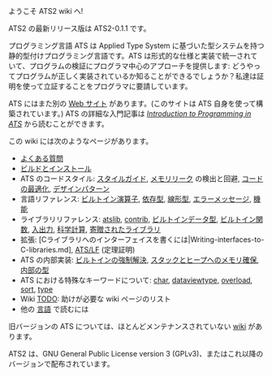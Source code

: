 ようこそ ATS2 wiki へ!

ATS2 の最新リリース版は ATS2-0.1.1 です。

プログラミング言語 ATS は Applied Type System に基づいた型システムを持つ静的型付けプログラミング言語です。ATS
は形式的な仕様と実装で統一されていて、プログラムの検証にプログラマ中心のアプローチを提供します:
どうやってプログラムが正しく実装されているか知ることができるでしょうか？私達は証明を使って立証することをプログラマに要請しています。

ATS にはまた別の [Web サイト][1] があります。(このサイトは ATS 自身を使って構築されています。) ATS の詳細な入門記事は
*[Introduction to Programming in ATS][2]* から読むことができます。

この wiki には次のようなページがあります。

- [よくある質問](Frequently-asked-questions.md)
- [ビルドとインストール](Building-and-installing.md)
- ATS のコードスタイル: [スタイルガイド](Style-guide.md), [メモリリーク](Memory-leaks.md) の検出と回避,
[コードの最適化](Code-optimization.md), [デザインパターン](Design-patterns.md)
- 言語リファレンス: [ビルトイン演算子](Built-in-operators.md), [依存型](Dependent-types.md),
[線形型](Linear-types.md), [エラーメッセージ](Error-messages.md), [機能](features.md)
- ライブラリリファレンス: [atslib](atslib.md), [contrib](contrib.md),
[ビルトインデータ型](Built-in-datatypes.md), [ビルトイン関数](Built-in-functions.md),
[入出力](Input-and-output.md), [科学計算](Scientific-Computing.md),
[寄贈されたライブラリ](Contributed-Libraries.md)
- 拡張: [Cライブラリへのインターフェイスを書くには|Writing-interfaces-to-C-libraries.md],
[ATS/LF](ATS-LF.md) (定理証明)
- ATS の内部実装: [ビルトインの強制解決](Built-in-constraint-solving.md),
[スタックとヒープへのメモリ確保](Stack-and-heap-allocation.md), [内部の型](Internal-types.md)
- ATS における特殊なキーワードについて: [char](char.md), [dataviewtype](dataviewtype.md),
[overload](overload.md), [sort](sort.md), [type](type.md)
- Wiki [TODO](TODO.md): 助けが必要な wiki ページのリスト
- 他の [言語](languages.md) で読むには

旧バージョンの ATS については、ほとんどメンテナンスされていない [wiki][3] があります。

ATS2 は、GNU General Public License version 3 (GPLv3)、またはこれ以降のバージョンで配布されています。

[1]: http://www.ats-lang.org/
[2]: http://www.ats-lang.org/DOCUMENT/INT2PROGINATS/HTML/book1.html
[3]: https://sourceforge.net/p/ats-lang/wiki/Home/
